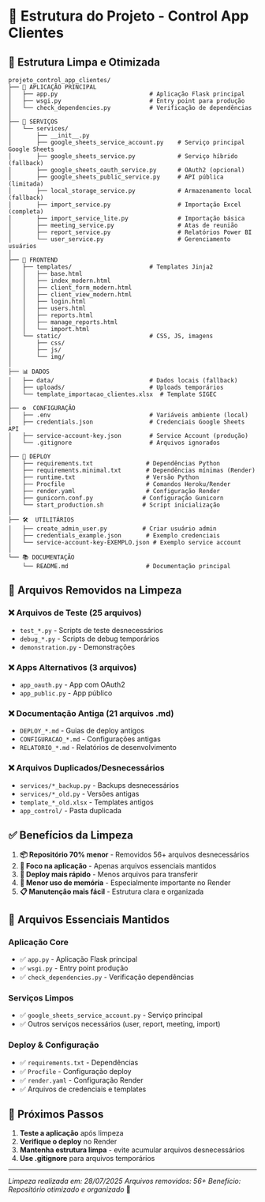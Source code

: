 # 📁 Estrutura do Projeto - Control App Clientes

## 🎯 **Estrutura Limpa e Otimizada**

```
projeto_control_app_clientes/
├── 📱 APLICAÇÃO PRINCIPAL
│   ├── app.py                          # Aplicação Flask principal
│   ├── wsgi.py                         # Entry point para produção
│   └── check_dependencies.py           # Verificação de dependências
│
├── 🔧 SERVIÇOS
│   └── services/
│       ├── __init__.py
│       ├── google_sheets_service_account.py    # Serviço principal Google Sheets
│       ├── google_sheets_service.py            # Serviço híbrido (fallback)
│       ├── google_sheets_oauth_service.py      # OAuth2 (opcional)
│       ├── google_sheets_public_service.py     # API pública (limitada)
│       ├── local_storage_service.py            # Armazenamento local (fallback)
│       ├── import_service.py                   # Importação Excel (completa)
│       ├── import_service_lite.py              # Importação básica
│       ├── meeting_service.py                  # Atas de reunião
│       ├── report_service.py                   # Relatórios Power BI
│       └── user_service.py                     # Gerenciamento usuários
│
├── 🎨 FRONTEND
│   ├── templates/                      # Templates Jinja2
│   │   ├── base.html
│   │   ├── index_modern.html
│   │   ├── client_form_modern.html
│   │   ├── client_view_modern.html
│   │   ├── login.html
│   │   ├── users.html
│   │   ├── reports.html
│   │   ├── manage_reports.html
│   │   └── import.html
│   └── static/                         # CSS, JS, imagens
│       ├── css/
│       ├── js/
│       └── img/
│
├── 📊 DADOS
│   ├── data/                           # Dados locais (fallback)
│   ├── uploads/                        # Uploads temporários
│   └── template_importacao_clientes.xlsx  # Template SIGEC
│
├── ⚙️  CONFIGURAÇÃO
│   ├── .env                            # Variáveis ambiente (local)
│   ├── credentials.json                # Credenciais Google Sheets API
│   ├── service-account-key.json        # Service Account (produção)
│   └── .gitignore                      # Arquivos ignorados
│
├── 🚀 DEPLOY
│   ├── requirements.txt               # Dependências Python
│   ├── requirements.minimal.txt       # Dependências mínimas (Render)
│   ├── runtime.txt                    # Versão Python
│   ├── Procfile                       # Comandos Heroku/Render
│   ├── render.yaml                    # Configuração Render
│   ├── gunicorn.conf.py              # Configuração Gunicorn
│   └── start_production.sh           # Script inicialização
│
├── 🛠️  UTILITÁRIOS
│   ├── create_admin_user.py          # Criar usuário admin
│   ├── credentials_example.json       # Exemplo credenciais
│   └── service-account-key-EXEMPLO.json # Exemplo service account
│
└── 📚 DOCUMENTAÇÃO
    └── README.md                      # Documentação principal
```

## 🧹 **Arquivos Removidos na Limpeza**

### ❌ Arquivos de Teste (25 arquivos)
- `test_*.py` - Scripts de teste desnecessários
- `debug_*.py` - Scripts de debug temporários
- `demonstration.py` - Demonstrações

### ❌ Apps Alternativos (3 arquivos)
- `app_oauth.py` - App com OAuth2
- `app_public.py` - App público

### ❌ Documentação Antiga (21 arquivos .md)
- `DEPLOY_*.md` - Guias de deploy antigos
- `CONFIGURACAO_*.md` - Configurações antigas
- `RELATORIO_*.md` - Relatórios de desenvolvimento

### ❌ Arquivos Duplicados/Desnecessários
- `services/*_backup.py` - Backups desnecessários
- `services/*_old.py` - Versões antigas
- `template_*_old.xlsx` - Templates antigos
- `app_control/` - Pasta duplicada

## ✅ **Benefícios da Limpeza**

1. **📦 Repositório 70% menor** - Removidos 56+ arquivos desnecessários
2. **🎯 Foco na aplicação** - Apenas arquivos essenciais mantidos
3. **🚀 Deploy mais rápido** - Menos arquivos para transferir
4. **🧠 Menor uso de memória** - Especialmente importante no Render
5. **📋 Manutenção mais fácil** - Estrutura clara e organizada

## 🔧 **Arquivos Essenciais Mantidos**

### Aplicação Core
- ✅ `app.py` - Aplicação Flask principal
- ✅ `wsgi.py` - Entry point produção
- ✅ `check_dependencies.py` - Verificação dependências

### Serviços Limpos
- ✅ `google_sheets_service_account.py` - Serviço principal
- ✅ Outros serviços necessários (user, report, meeting, import)

### Deploy & Configuração
- ✅ `requirements.txt` - Dependências
- ✅ `Procfile` - Configuração deploy
- ✅ `render.yaml` - Configuração Render
- ✅ Arquivos de credenciais e templates

## 🎯 **Próximos Passos**

1. **Teste a aplicação** após limpeza
2. **Verifique o deploy** no Render
3. **Mantenha estrutura limpa** - evite acumular arquivos desnecessários
4. **Use .gitignore** para arquivos temporários

---
*Limpeza realizada em: 28/07/2025*
*Arquivos removidos: 56+*
*Benefício: Repositório otimizado e organizado* 🎉
